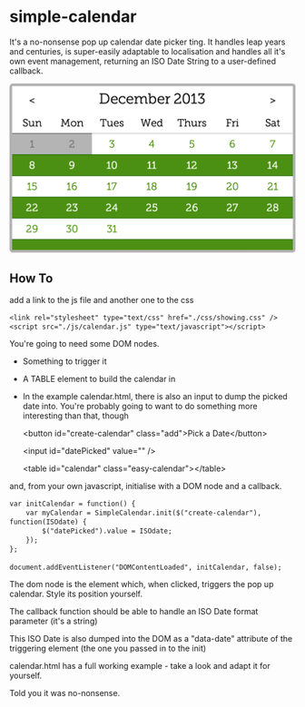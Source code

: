 simple-calendar
===============

It's a no-nonsense pop up calendar date picker ting.
It handles leap years and centuries, is super-easily adaptable to localisation and handles all it's own event management, returning an ISO Date String to a user-defined callback.

![simple-calendar screenshot](/screenshots/screenshot.png "Outta the box styling")

How To
------

add a link to the js file and another one to the css

    <link rel="stylesheet" type="text/css" href="./css/showing.css" />
    <script src="./js/calendar.js" type="text/javascript"></script>

You're going to need some DOM nodes.

* Something to trigger it
* A TABLE element to build the calendar in
* In the example calendar.html, there is also an input to dump the picked date into. You're probably going to want to do something more interesting than that, though

    &lt;button id="create-calendar" class="add">Pick a Date&lt;/button>

    &lt;input id="datePicked" value="" />

    &lt;table id="calendar" class="easy-calendar">&lt;/table>

and, from your own javascript, initialise with a DOM node and a callback.


    var initCalendar = function() {
        var myCalendar = SimpleCalendar.init($("create-calendar"),  function(ISOdate) {
            $("datePicked").value = ISOdate;
        });
    };

    document.addEventListener("DOMContentLoaded", initCalendar, false);

The dom node is the element which, when clicked, triggers the pop up calendar. Style its position yourself.

The callback function should be able to handle an ISO Date format parameter (it's a string)

This ISO Date is also dumped into the DOM as a "data-date" attribute of the triggering element (the one you passed in to the init)

calendar.html has a full working example - take a look and adapt it for yourself.

Told you it was no-nonsense.


